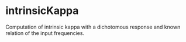 # intrinsicKappa
Computation of intrinsic kappa with a dichotomous response and known relation of the input frequencies.
